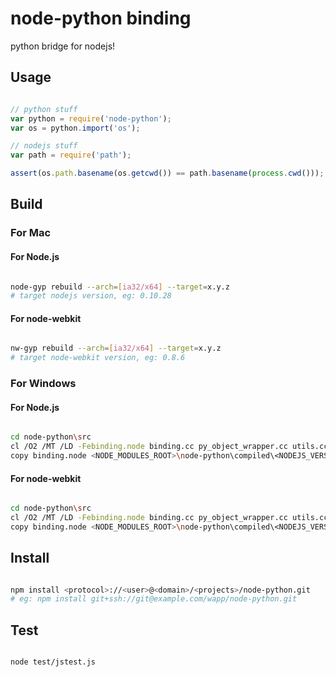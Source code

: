 # node-python binding

python bridge for nodejs!


## Usage

```javascript

// python stuff
var python = require('node-python');
var os = python.import('os');

// nodejs stuff
var path = require('path');

assert(os.path.basename(os.getcwd()) == path.basename(process.cwd()));

```


## Build

### For Mac

#### For Node.js
```bash

node-gyp rebuild --arch=[ia32/x64] --target=x.y.z 
# target nodejs version, eg: 0.10.28

```

#### For node-webkit
```bash

nw-gyp rebuild --arch=[ia32/x64] --target=x.y.z 
# target node-webkit version, eg: 0.8.6

```

### For Windows

#### For Node.js
```bash

cd node-python\src
cl /O2 /MT /LD -Febinding.node binding.cc py_object_wrapper.cc utils.cc <NODE_GYP_ROOT>\.node-gyp\<NODEJS_VERSION>\<NODEJS_ARCH>\node.lib <PYTHON_ROOT>\Python27\libs\python27.lib /I<NODE_GYP_ROOT>\.node-gyp\<NODEJS_VERSION>\src /I<NODE_GYP_ROOT>\.node-gyp\<NODEJS_VERSION>\deps\uv\include /I<NODE_GYP_ROOT>\.node-gyp\<NODEJS_VERSION>\deps\v8\include /I<PYTHON_ROOT>\Python27\include
copy binding.node <NODE_MODULES_ROOT>\node-python\compiled\<NODEJS_VERSION>\win32\<NODEJS_ARCH>

```

#### For node-webkit
```bash

cd node-python\src
cl /O2 /MT /LD -Febinding.node binding.cc py_object_wrapper.cc utils.cc <NW_GYP_ROOT>\.nw-gyp\<NODE_WEBKIT_VERSION>\<NODE_WEBKIT_ARCH>\nw.lib <PYTHON_ROOT>\Python27\libs\python27.lib /I<NW_GYP_ROOT>\.nw-gyp\<NODE_WEBKIT_VERSION>\src /I<NW_GYP_ROOT>\.nw-gyp\<NODE_WEBKIT_VERSION>\deps\uv\include /I<NW_GYP_ROOT>\.nw-gyp\<NODE_WEBKIT_VERSION>\deps\v8\include /I<PYTHON_ROOT>\Python27\include
copy binding.node <NODE_MODULES_ROOT>\node-python\compiled\<NODEJS_VERSION>\win32\<NODE_WEBKIT_ARCH>

```


## Install

```bash

npm install <protocol>://<user>@<domain>/<projects>/node-python.git
# eg: npm install git+ssh://git@example.com/wapp/node-python.git

```


## Test

```bash

node test/jstest.js

```
